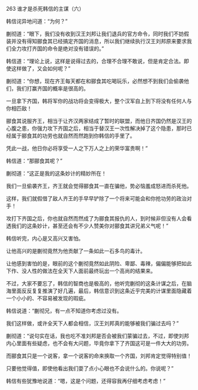 263 谁才是杀死韩信的主谋（六）



韩信诧异地问道：“为何？”

蒯彻道：“眼下，我们没有收到汉王刘邦让我们退兵的官方命令，同时我们不妨假装并没有得知郦食其已经搞定齐国的消息，所以我们继续执行汉王刘邦原来要求我们全力攻打齐国的命令是绝对没有错误的。”

韩信道：“理论上说，这样是说得过去的，合理不合理不敢说，但是肯定合法。即使这样做了，又会如何呢？”

蒯彻道：“你想，现在齐王每天都在和郦食其吃喝玩乐，必然想不到我们会偷袭他们，我们打赢齐国的概率是很高的。

一旦拿下齐国，韩将军你的战功将会变得极大，整个汉军自上到下将没有任何人与你相匹敌！

郦食其说服齐王，相当于让齐汉两家结成了暂时的联盟，而他日齐国仍然是汉王的心腹之患，你强力攻下齐国之后，相当于替汉王一次性解决掉了这个隐患，那时已经属于郦食其的功劳也就自然而然跑到你韩信的手里了。

凭此一战，他日你必将享受一人之下万人之上的荣华富贵啊！”

韩信道：“那郦食其呢？”

蒯彻道：“这正是我的这条妙计的精妙所在！

我们一旦偷袭齐王，齐王就会觉得郦食其一直在骗他，势必恼羞成怒进而杀死他。

这样，我们就假借了敌人齐王的手早早铲除了一个将来可能会和你抢功劳的政治对手！

攻打下齐国之后，你也就自然而然成了为郦食其报仇的人，到时候非但没有人会看透我们的这条妙计，甚至还会有不少人赞美你对郦食其讲兄弟义气呢！”



韩信听完，内心是又高兴又害怕。

让他高兴的是蒯彻竟然为他贡献了一条如此一石多鸟的毒计。

让他感到害怕的是，眼前的这个蒯彻竟然如此阴险、卑鄙、毒辣，偏偏能够把如此下作、没人性的做法在全天下人面前最终玩出一个高尚的结果来。

不过，大家不要忘了，韩信的智商也是极高的，他听完蒯彻的这条计谋之后，在脑海里面反反复复推演了好几遍，最后，韩信意识到这条近乎完美的计谋里面隐藏着一个小小的、不容易被发现的瑕疵。



韩信说道：“蒯彻兄，有一点不知道你考虑过没有。

我们这样做，或许全天下人都会相信，汉王刘邦真的能够被我们骗过去吗？”

蒯彻道：“说句实在话，我也吃不准刘邦是否会被我们蒙骗过去，不过，即使刘邦内心里面有些疑虑，也不会有大问题，毕竟你拿下了齐国这可是一件大大的功劳。

而郦食其只是一个说客，拿一个说客的命来换取一个齐国，刘邦肯定觉得特别值！

只要他觉得值，即使他看出我们耍了点小心眼也不会说什么的。你说呢？”

韩信有些犹豫地说道：“嗯，这是个问题，还得容我再仔细考虑考虑！”

